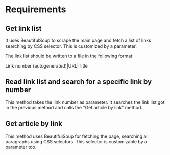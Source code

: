 # Requirements

## Get link list

It uses BeautifulSoup to scrape the main page and fetch a list of links searching by CSS selector. This is customized by a parameter.

The link list should be written to a file in the following format:

Link number (autogenerated)|URL|Title

## Read link list and search for a specific link by number

This method takes the link number as parameter. It searches the link list got in the previous method and calls the "Get article by link" method.

## Get article by link

This method uses BeautifulSoup for fetching the page, searching all paragraphs using CSS selectors. This selector is customizable by a parameter too.